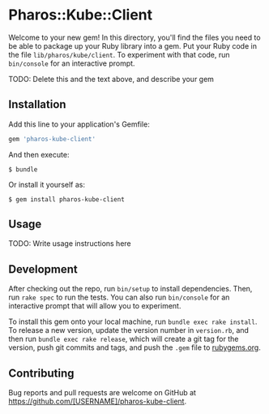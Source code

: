 # Pharos::Kube::Client

Welcome to your new gem! In this directory, you'll find the files you need to be able to package up your Ruby library into a gem. Put your Ruby code in the file `lib/pharos/kube/client`. To experiment with that code, run `bin/console` for an interactive prompt.

TODO: Delete this and the text above, and describe your gem

## Installation

Add this line to your application's Gemfile:

```ruby
gem 'pharos-kube-client'
```

And then execute:

    $ bundle

Or install it yourself as:

    $ gem install pharos-kube-client

## Usage

TODO: Write usage instructions here

## Development

After checking out the repo, run `bin/setup` to install dependencies. Then, run `rake spec` to run the tests. You can also run `bin/console` for an interactive prompt that will allow you to experiment.

To install this gem onto your local machine, run `bundle exec rake install`. To release a new version, update the version number in `version.rb`, and then run `bundle exec rake release`, which will create a git tag for the version, push git commits and tags, and push the `.gem` file to [rubygems.org](https://rubygems.org).

## Contributing

Bug reports and pull requests are welcome on GitHub at https://github.com/[USERNAME]/pharos-kube-client.
